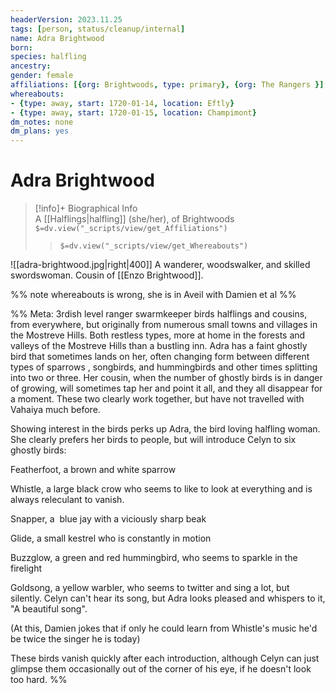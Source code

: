 ```yaml
---
headerVersion: 2023.11.25
tags: [person, status/cleanup/internal]
name: Adra Brightwood
born:
species: halfling
ancestry:
gender: female
affiliations: [{org: Brightwoods, type: primary}, {org: The Rangers }]
whereabouts:
- {type: away, start: 1720-01-14, location: Eftly}
- {type: away, start: 1720-01-15, location: Champimont}
dm_notes: none
dm_plans: yes
---
```

# Adra Brightwood
>[!info]+ Biographical Info  
> A [[Halflings|halfling]] (she/her), of Brightwoods  
> `$=dv.view("_scripts/view/get_Affiliations")`  
>> `$=dv.view("_scripts/view/get_Whereabouts")`

![[adra-brightwood.jpg|right|400]] A wanderer, woodswalker, and skilled swordswoman. Cousin of [[Enzo Brightwood]].

%% note whereabouts is wrong, she is in Aveil with Damien et al %%

%% Meta: 3rdish level ranger swarmkeeper birds 
halflings and cousins, from everywhere, but originally from numerous small towns and villages in the Mostreve Hills. Both restless types, more at home in the forests and valleys of the Mostreve Hills than a bustling inn. Adra has a faint ghostly bird that sometimes lands on her, often changing form between different types of sparrows , songbirds, and hummingbirds and other times splitting into two or three. Her cousin, when the number of ghostly birds is in danger of growing, will sometimes tap her and point it all, and they all disappear for a moment. These two clearly work together, but have not travelled with Vahaiya much before.

Showing interest in the birds perks up Adra, the bird loving halfling woman. She clearly prefers her birds to people, but will introduce Celyn to six ghostly birds:

  

Featherfoot, a brown and white sparrow

Whistle, a large black crow who seems to like to look at everything and is always releculant to vanish.   

Snapper, a  blue jay with a viciously sharp beak  

Glide, a small kestrel who is constantly in motion  

Buzzglow, a green and red hummingbird, who seems to sparkle in the firelight  

Goldsong, a yellow warbler, who seems to twitter and sing a lot, but silently. Celyn can't hear its song, but Adra looks pleased and whispers to it, "A beautiful song".  

  

(At this, Damien jokes that if only he could learn from Whistle's music he'd be twice the singer he is today)

  

These birds vanish quickly after each introduction, although Celyn can just glimpse them occasionally out of the corner of his eye, if he doesn't look too hard.
%%
